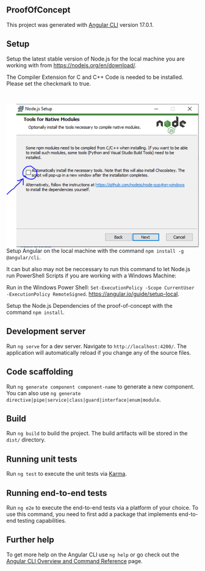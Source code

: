 
## ProofOfConcept

This project was generated with [Angular CLI](https://github.com/angular/angular-cli) version 17.0.1.

## Setup

Setup the latest stable version of Node.js for the local machine you are working with from https://nodejs.org/en/download/.

The Compiler Extension for C and C++ Code is needed to be installed. Please set the checkmark to true.

<br>

<img src="src/assets/C++ Compiler Extension for Node.js.webp" alt="Markdown Monster icon" style="float: left; margin-right: 10px;" /> <br> <br>

Setup Angular on the local machine with the command `npm install -g @angular/cli`.

It can but also may not be neccessary to run this command to let Node.js run PowerShell Scripts if you are working with a Windows Machine:

Run in the Windows Power Shell: `Set-ExecutionPolicy -Scope CurrentUser -ExecutionPolicy RemoteSigned`. https://angular.io/guide/setup-local.

Setup the Node.js Dependencies of the proof-of-concept with the command `npm install`.

## Development server

Run `ng serve` for a dev server. Navigate to `http://localhost:4200/`. The application will automatically reload if you change any of the source files.

## Code scaffolding

Run `ng generate component component-name` to generate a new component. You can also use `ng generate directive|pipe|service|class|guard|interface|enum|module`.

## Build

Run `ng build` to build the project. The build artifacts will be stored in the `dist/` directory.

## Running unit tests

Run `ng test` to execute the unit tests via [Karma](https://karma-runner.github.io).

## Running end-to-end tests

Run `ng e2e` to execute the end-to-end tests via a platform of your choice. To use this command, you need to first add a package that implements end-to-end testing capabilities.

## Further help

To get more help on the Angular CLI use `ng help` or go check out the [Angular CLI Overview and Command Reference](https://angular.io/cli) page.
